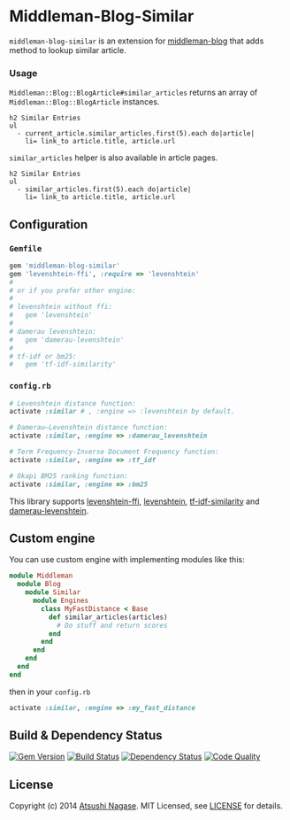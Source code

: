 Middleman-Blog-Similar
======================

`middleman-blog-similar` is an extension for [middleman-blog] that adds method to lookup similar article.

### Usage

`Middleman::Blog::BlogArticle#similar_articles` returns an array of `Middleman::Blog::BlogArticle` instances.

```slim
h2 Similar Entries
ul
  - current_article.similar_articles.first(5).each do|article|
    li= link_to article.title, article.url
```

`similar_articles` helper is also available in article pages.

```slim
h2 Similar Entries
ul
  - similar_articles.first(5).each do|article|
    li= link_to article.title, article.url
```

Configuration
-------------

### `Gemfile`

```ruby
gem 'middleman-blog-similar'
gem 'levenshtein-ffi', :require => 'levenshtein'
#
# or if you prefer other engine:
#
# levenshtein without ffi:
#   gem 'levenshtein'
#
# damerau levenshtein:
#   gem 'damerau-levenshtein'
#
# tf-idf or bm25:
#   gem 'tf-idf-similarity'
```

### `config.rb`

```ruby
# Levenshtein distance function:
activate :similar # , :engine => :levenshtein by default.

# Damerau–Levenshtein distance function:
activate :similar, :engine => :damerau_levenshtein

# Term Frequency-Inverse Document Frequency function:
activate :similar, :engine => :tf_idf

# Okapi BM25 ranking function:
activate :similar, :engine => :bm25
```

This library supports [levenshtein-ffi], [levenshtein], [tf-idf-similarity] and [damerau-levenshtein].

## Custom engine

You can use custom engine with implementing modules like this:

```ruby
module Middleman
  module Blog
    module Similar
      module Engines
        class MyFastDistance < Base
          def similar_articles(articles)
            # Do stuff and return scores
          end
        end
      end
    end
  end
end
```

then in your `config.rb`

```ruby
activate :similar, :engine => :my_fast_distance
```

Build & Dependency Status
-------------------------

[![Gem Version](https://badge.fury.io/rb/middleman-blog-similar.png)][gem]
[![Build Status](https://travis-ci.org/ngs/middleman-blog-similar.svg?branch=master)][travis]
[![Dependency Status](https://gemnasium.com/ngs/middleman-blog-similar.png?travis)][gemnasium]
[![Code Quality](https://codeclimate.com/github/ngs/middleman-blog-similar.png)][codeclimate]

License
-------

Copyright (c) 2014 [Atsushi Nagase]. MIT Licensed, see [LICENSE] for details.

[middleman]: http://middlemanapp.com
[middleman-blog]: https://github.com/middleman/middleman-blog
[gem]: https://rubygems.org/gems/middleman-blog-similar
[travis]: http://travis-ci.org/ngs/middleman-blog-similar
[gemnasium]: https://gemnasium.com/ngs/middleman-blog-similar
[codeclimate]: https://codeclimate.com/github/ngs/middleman-blog-similar
[LICENSE]: https://github.com/ngs/middleman-blog-similar/blob/master/LICENSE.md
[Atsushi Nagase]: http://ngs.io/
[levenshtein-ffi]: https://github.com/dbalatero/levenshtein-ffi
[levenshtein]: https://github.com/schuyler/levenshtein
[damerau-levenshtein]: https://github.com/GlobalNamesArchitecture/damerau-levenshtein
[tf-idf-similarity]: https://github.com/opennorth/tf-idf-similarity
